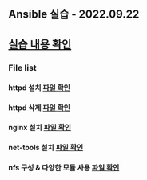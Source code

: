 ## Ansible 실습 - 2022.09.22

## [실습 내용 확인](https://velog.io/@lijahong/0%EB%B6%80%ED%84%B0-%EC%8B%9C%EC%9E%91%ED%95%98%EB%8A%94-ANSIBLE-%EA%B3%B5%EB%B6%80-Playbook-%EC%8B%A4%EC%8A%B5)

### File list

#### httpd 설치 [ 파일 확인 ](https://github.com/lijahong/Ansible_Training/blob/main/httpd.yaml)

#### httpd 삭제 [ 파일 확인 ](https://github.com/lijahong/Ansible_Training/blob/main/delete_httpd.yaml)

#### nginx 설치 [ 파일 확인 ](https://github.com/lijahong/Ansible_Training/blob/main/nginx.yaml)

#### net-tools 설치 [ 파일 확인 ](https://github.com/lijahong/Ansible_Training/blob/main/nettool.yaml)

#### nfs 구성 & 다양한 모듈 사용 [ 파일 확인 ](https://github.com/lijahong/Ansible_Training/blob/main/nfs_setup.yaml)
